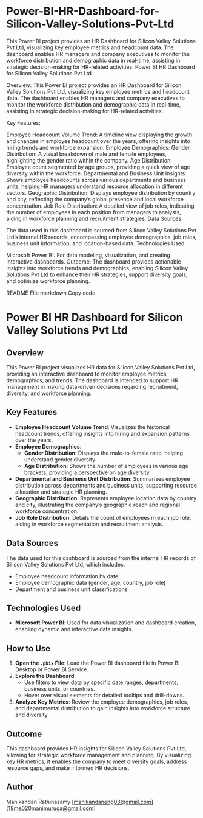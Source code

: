 # Power-BI-HR-Dashboard-for-Silicon-Valley-Solutions-Pvt-Ltd
This Power BI project provides an HR Dashboard for Silicon Valley Solutions Pvt Ltd, visualizing key employee metrics and headcount data. The dashboard enables HR managers and company executives to monitor the workforce distribution and demographic data in real-time, assisting in strategic decision-making for HR-related activities.
 Power BI HR Dashboard for Silicon Valley Solutions Pvt Ltd

Overview: This Power BI project provides an HR Dashboard for Silicon Valley Solutions Pvt Ltd, visualizing key employee metrics and headcount data. The dashboard enables HR managers and company executives to monitor the workforce distribution and demographic data in real-time, assisting in strategic decision-making for HR-related activities.

Key Features:

Employee Headcount Volume Trend: A timeline view displaying the growth and changes in employee headcount over the years, offering insights into hiring trends and workforce expansion.
Employee Demographics:
Gender Distribution: A visual breakdown of male and female employees, highlighting the gender ratio within the company.
Age Distribution: Employee count segmented by age groups, providing a quick view of age diversity within the workforce.
Departmental and Business Unit Insights: Shows employee headcounts across various departments and business units, helping HR managers understand resource allocation in different sectors.
Geographic Distribution: Displays employee distribution by country and city, reflecting the company’s global presence and local workforce concentration.
Job Role Distribution: A detailed view of job roles, indicating the number of employees in each position from managers to analysts, aiding in workforce planning and recruitment strategies.
Data Sources:

The data used in this dashboard is sourced from Silicon Valley Solutions Pvt Ltd’s internal HR records, encompassing employee demographics, job roles, business unit information, and location-based data.
Technologies Used:

Microsoft Power BI: For data modeling, visualization, and creating interactive dashboards.
Outcome: The dashboard provides actionable insights into workforce trends and demographics, enabling Silicon Valley Solutions Pvt Ltd to enhance their HR strategies, support diversity goals, and optimize workforce planning.

README File
markdown
Copy code
# Power BI HR Dashboard for Silicon Valley Solutions Pvt Ltd

## Overview
This Power BI project visualizes HR data for Silicon Valley Solutions Pvt Ltd, providing an interactive dashboard to monitor employee metrics, demographics, and trends. The dashboard is intended to support HR management in making data-driven decisions regarding recruitment, diversity, and workforce planning.

## Key Features
- **Employee Headcount Volume Trend**: Visualizes the historical headcount trends, offering insights into hiring and expansion patterns over the years.
- **Employee Demographics**:
  - **Gender Distribution**: Displays the male-to-female ratio, helping understand gender diversity.
  - **Age Distribution**: Shows the number of employees in various age brackets, providing a perspective on age diversity.
- **Departmental and Business Unit Distribution**: Summarizes employee distribution across departments and business units, supporting resource allocation and strategic HR planning.
- **Geographic Distribution**: Represents employee location data by country and city, illustrating the company’s geographic reach and regional workforce concentration.
- **Job Role Distribution**: Details the count of employees in each job role, aiding in workforce segmentation and recruitment analysis.

## Data Sources
The data used for this dashboard is sourced from the internal HR records of Silicon Valley Solutions Pvt Ltd, which includes:
- Employee headcount information by date
- Employee demographic data (gender, age, country, job role)
- Department and business unit classifications

## Technologies Used
- **Microsoft Power BI**: Used for data visualization and dashboard creation, enabling dynamic and interactive data insights.

## How to Use
1. **Open the `.pbix` File**: Load the Power BI dashboard file in Power BI Desktop or Power BI Service.
2. **Explore the Dashboard**:
   - Use filters to view data by specific date ranges, departments, business units, or countries.
   - Hover over visual elements for detailed tooltips and drill-downs.
3. **Analyze Key Metrics**: Review the employee demographics, job roles, and departmental distribution to gain insights into workforce structure and diversity.

## Outcome
This dashboard provides HR insights for Silicon Valley Solutions Pvt Ltd, allowing for strategic workforce management and planning. By visualizing key HR metrics, it enables the company to meet diversity goals, address resource gaps, and make informed HR decisions.

## Author
Manikandan Rathinasamy
[manikandaneng03@gmail.com]
[18me020manimuruga@gmail.com]
